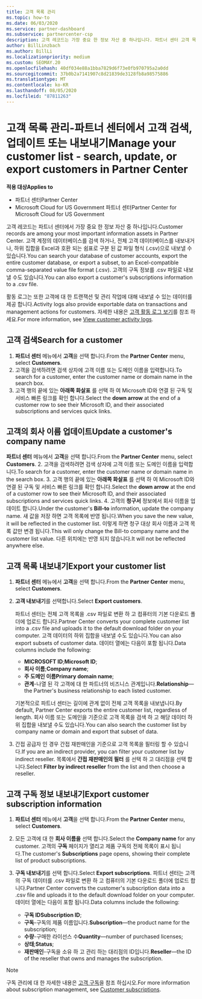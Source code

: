 ```yaml
---
title: 고객 목록 관리
ms.topic: how-to
ms.date: 06/03/2020
ms.service: partner-dashboard
ms.subservice: partnercenter-csp
description: 고객 레코드는 가장 중요 한 정보 자산 중 하나입니다. 파트너 센터 고객 목록에서 정보를 확인 하 고, 검색 하 고, 업데이트 & 내보내는 방법에 대해 알아봅니다.
author: BillLinzbach
ms.author: BillLi
ms.localizationpriority: medium
ms.custom: SEOMAY.20
ms.openlocfilehash: 40df034e88a1bba7829d6f73e0fb970795a2a0dd
ms.sourcegitcommit: 37b0b2a7141907c8d21839de3128fb8a98575886
ms.translationtype: MT
ms.contentlocale: ko-KR
ms.lasthandoff: 08/05/2020
ms.locfileid: "87811263"
---
```

# <a name="manage-your-customer-list---search-update-or-export-customers-in-partner-center"></a><span data-ttu-id="56b57-104">고객 목록 관리-파트너 센터에서 고객 검색, 업데이트 또는 내보내기</span><span class="sxs-lookup"><span data-stu-id="56b57-104">Manage your customer list - search, update, or export customers in Partner Center</span></span>

<span data-ttu-id="56b57-105">**적용 대상**</span><span class="sxs-lookup"><span data-stu-id="56b57-105">**Applies to**</span></span>

- <span data-ttu-id="56b57-106">파트너 센터</span><span class="sxs-lookup"><span data-stu-id="56b57-106">Partner Center</span></span>
- <span data-ttu-id="56b57-107">Microsoft Cloud for US Government 파트너 센터</span><span class="sxs-lookup"><span data-stu-id="56b57-107">Partner Center for Microsoft Cloud for US Government</span></span>

<span data-ttu-id="56b57-108">고객 레코드는 파트너 센터에서 가장 중요 한 정보 자산 중 하나입니다.</span><span class="sxs-lookup"><span data-stu-id="56b57-108">Customer records are among your most important information assets in Partner Center.</span></span> <span data-ttu-id="56b57-109">고객 계정의 데이터베이스를 검색 하거나, 전체 고객 데이터베이스를 내보내거나, 하위 집합을 Excel과 호환 되는 쉼표로 구분 된 값 파일 형식 (.csv)으로 내보낼 수 있습니다.</span><span class="sxs-lookup"><span data-stu-id="56b57-109">You can search your database of customer accounts, export the entire customer database, or export a subset, to an Excel-compatible comma-separated value file format (.csv).</span></span> <span data-ttu-id="56b57-110">고객의 구독 정보를 .csv 파일로 내보낼 수도 있습니다.</span><span class="sxs-lookup"><span data-stu-id="56b57-110">You can also export a customer's subscriptions information to a .csv file.</span></span>

<span data-ttu-id="56b57-111">활동 로그는 또한 고객에 대 한 트랜잭션 및 관리 작업에 대해 내보낼 수 있는 데이터를 제공 합니다.</span><span class="sxs-lookup"><span data-stu-id="56b57-111">Activity logs also provide exportable data on transactions and management actions for customers.</span></span> <span data-ttu-id="56b57-112">자세한 내용은 [고객 활동 로그 보기](activity-logs.md)를 참조 하세요.</span><span class="sxs-lookup"><span data-stu-id="56b57-112">For more information, see [View customer activity logs](activity-logs.md).</span></span>

## <a name="search-for-a-customer"></a><span data-ttu-id="56b57-113">고객 검색</span><span class="sxs-lookup"><span data-stu-id="56b57-113">Search for a customer</span></span>

1.  <span data-ttu-id="56b57-114">**파트너 센터** 메뉴에서 **고객**을 선택 합니다.</span><span class="sxs-lookup"><span data-stu-id="56b57-114">From the **Partner Center** menu, select **Customers**.</span></span>
2.  <span data-ttu-id="56b57-115">고객을 검색하려면 검색 상자에 고객 이름 또는 도메인 이름을 입력합니다.</span><span class="sxs-lookup"><span data-stu-id="56b57-115">To search for a customer, enter the customer name or domain name in the search box.</span></span>
3.  <span data-ttu-id="56b57-116">고객 행의 끝에 있는 **아래쪽 화살표** 를 선택 하 여 Microsoft ID와 연결 된 구독 및 서비스 빠른 링크를 확인 합니다.</span><span class="sxs-lookup"><span data-stu-id="56b57-116">Select the **down arrow** at the end of a customer row to see their Microsoft ID, and their associated subscriptions and services quick links.</span></span>

## <a name="update-a-customers-company-name"></a><span data-ttu-id="56b57-117">고객의 회사 이름 업데이트</span><span class="sxs-lookup"><span data-stu-id="56b57-117">Update a customer's company name</span></span>

<span data-ttu-id="56b57-118">**파트너 센터** 메뉴에서 **고객**을 선택 합니다.</span><span class="sxs-lookup"><span data-stu-id="56b57-118">From the **Partner Center** menu, select **Customers**.</span></span>
2.  <span data-ttu-id="56b57-119">고객을 검색하려면 검색 상자에 고객 이름 또는 도메인 이름을 입력합니다.</span><span class="sxs-lookup"><span data-stu-id="56b57-119">To search for a customer, enter the customer name or domain name in the search box.</span></span>
3.  <span data-ttu-id="56b57-120">고객 행의 끝에 있는 **아래쪽 화살표** 를 선택 하 여 Microsoft ID와 연결 된 구독 및 서비스 빠른 링크를 확인 합니다.</span><span class="sxs-lookup"><span data-stu-id="56b57-120">Select the **down arrow** at the end of a customer row to see their Microsoft ID, and their associated subscriptions and services quick links.</span></span>
4.  <span data-ttu-id="56b57-121">고객의 **청구서** 정보에서 회사 이름을 업데이트 합니다.</span><span class="sxs-lookup"><span data-stu-id="56b57-121">Under the customer's **Bill-to** information, update the company name.</span></span> <span data-ttu-id="56b57-122">새 값을 저장 하면 고객 목록에 반영 됩니다.</span><span class="sxs-lookup"><span data-stu-id="56b57-122">When you save the new value, it will be reflected in the customer list.</span></span> <span data-ttu-id="56b57-123">이렇게 하면 청구 대상 회사 이름과 고객 목록 값만 변경 됩니다.</span><span class="sxs-lookup"><span data-stu-id="56b57-123">This will only change the Bill-to company name and the customer list value.</span></span> <span data-ttu-id="56b57-124">다른 위치에는 반영 되지 않습니다.</span><span class="sxs-lookup"><span data-stu-id="56b57-124">It will not be reflected anywhere else.</span></span>

## <a name="export-your-customer-list"></a><span data-ttu-id="56b57-125">고객 목록 내보내기</span><span class="sxs-lookup"><span data-stu-id="56b57-125">Export your customer list</span></span>

1. <span data-ttu-id="56b57-126">**파트너 센터** 메뉴에서 **고객**을 선택 합니다.</span><span class="sxs-lookup"><span data-stu-id="56b57-126">From the **Partner Center** menu, select **Customers**.</span></span>
2. <span data-ttu-id="56b57-127">**고객 내보내기**를 선택합니다.</span><span class="sxs-lookup"><span data-stu-id="56b57-127">Select **Export customers**.</span></span>

   <span data-ttu-id="56b57-128">파트너 센터는 전체 고객 목록을 .csv 파일로 변환 하 고 컴퓨터의 기본 다운로드 폴더에 업로드 합니다.</span><span class="sxs-lookup"><span data-stu-id="56b57-128">Partner Center converts your complete customer list into a .csv file and uploads it to the default download folder on your computer.</span></span> <span data-ttu-id="56b57-129">고객 데이터의 하위 집합을 내보낼 수도 있습니다.</span><span class="sxs-lookup"><span data-stu-id="56b57-129">You can also export subsets of customer data.</span></span> <span data-ttu-id="56b57-130">데이터 열에는 다음이 포함 됩니다.</span><span class="sxs-lookup"><span data-stu-id="56b57-130">Data columns include the following:</span></span>

   - <span data-ttu-id="56b57-131">**MICROSOFT ID**;</span><span class="sxs-lookup"><span data-stu-id="56b57-131">**Microsoft ID**;</span></span>
   - <span data-ttu-id="56b57-132">**회사 이름**;</span><span class="sxs-lookup"><span data-stu-id="56b57-132">**Company name**;</span></span>
   - <span data-ttu-id="56b57-133">**주 도메인 이름**</span><span class="sxs-lookup"><span data-stu-id="56b57-133">**Primary domain name**;</span></span>
   - <span data-ttu-id="56b57-134">**관계**-나열 된 각 고객에 대 한 파트너의 비즈니스 관계입니다.</span><span class="sxs-lookup"><span data-stu-id="56b57-134">**Relationship**—the Partner's business relationship to each listed customer.</span></span>

    <span data-ttu-id="56b57-135">기본적으로 파트너 센터는 길이에 관계 없이 전체 고객 목록을 내보냅니다.</span><span class="sxs-lookup"><span data-stu-id="56b57-135">By default, Partner Center exports the entire customer list, regardless of length.</span></span> <span data-ttu-id="56b57-136">회사 이름 또는 도메인을 기준으로 고객 목록을 검색 하 고 해당 데이터 하위 집합을 내보낼 수도 있습니다.</span><span class="sxs-lookup"><span data-stu-id="56b57-136">You can also search the customer list by company name or domain and export that subset of data.</span></span>

3. <span data-ttu-id="56b57-137">간접 공급자 인 경우 간접 재판매인을 기준으로 고객 목록을 필터링 할 수 있습니다.</span><span class="sxs-lookup"><span data-stu-id="56b57-137">If you are an indirect provider, you can filter your customer list by indirect reseller.</span></span> <span data-ttu-id="56b57-138">목록에서 **간접 재판매인의 필터** 를 선택 하 고 대리점을 선택 합니다.</span><span class="sxs-lookup"><span data-stu-id="56b57-138">Select **Filter by indirect reseller** from the list and then choose a reseller.</span></span>


## <a name="export-customer-subscription-information"></a><span data-ttu-id="56b57-139">고객 구독 정보 내보내기</span><span class="sxs-lookup"><span data-stu-id="56b57-139">Export customer subscription information</span></span>

1. <span data-ttu-id="56b57-140">**파트너 센터** 메뉴에서 **고객**을 선택 합니다.</span><span class="sxs-lookup"><span data-stu-id="56b57-140">From the **Partner Center** menu, select **Customers**.</span></span>

2. <span data-ttu-id="56b57-141">모든 고객에 대 한 **회사 이름을** 선택 합니다.</span><span class="sxs-lookup"><span data-stu-id="56b57-141">Select the **Company name** for any customer.</span></span> <span data-ttu-id="56b57-142">고객의 **구독** 페이지가 열리고 제품 구독의 전체 목록이 표시 됩니다.</span><span class="sxs-lookup"><span data-stu-id="56b57-142">The customer's **Subscriptions** page opens, showing their complete list of product subscriptions.</span></span>

3. <span data-ttu-id="56b57-143">**구독 내보내기**를 선택 합니다.</span><span class="sxs-lookup"><span data-stu-id="56b57-143">Select **Export subscriptions**.</span></span> <span data-ttu-id="56b57-144">파트너 센터는 고객의 구독 데이터를 .csv 파일로 변환 하 고 컴퓨터의 기본 다운로드 폴더에 업로드 합니다.</span><span class="sxs-lookup"><span data-stu-id="56b57-144">Partner Center converts the customer's subscription data into a .csv file and uploads it to the default download folder on your computer.</span></span> <span data-ttu-id="56b57-145">데이터 열에는 다음이 포함 됩니다.</span><span class="sxs-lookup"><span data-stu-id="56b57-145">Data columns include the following:</span></span>
   - <span data-ttu-id="56b57-146">**구독 ID**</span><span class="sxs-lookup"><span data-stu-id="56b57-146">**Subscription ID**;</span></span>
   - <span data-ttu-id="56b57-147">**구독**-구독의 제품 이름입니다.</span><span class="sxs-lookup"><span data-stu-id="56b57-147">**Subscription**—the product name for the subscription;</span></span>
   - <span data-ttu-id="56b57-148">**수량**-구매한 라이선스 수</span><span class="sxs-lookup"><span data-stu-id="56b57-148">**Quantity**—number of purchased licenses;</span></span>
   - <span data-ttu-id="56b57-149">**상태**;</span><span class="sxs-lookup"><span data-stu-id="56b57-149">**Status**;</span></span>
   - <span data-ttu-id="56b57-150">**재판매인**-구독을 소유 하 고 관리 하는 대리점의 ID입니다.</span><span class="sxs-lookup"><span data-stu-id="56b57-150">**Reseller**—the ID of the reseller that owns and manages the subscription.</span></span>

> [!NOTE]  
> <span data-ttu-id="56b57-151">구독 관리에 대 한 자세한 내용은 [고객 구독](customer-subscriptions.md)을 참조 하십시오.</span><span class="sxs-lookup"><span data-stu-id="56b57-151">For more information about subscription management, see [Customer subscriptions](customer-subscriptions.md).</span></span>
